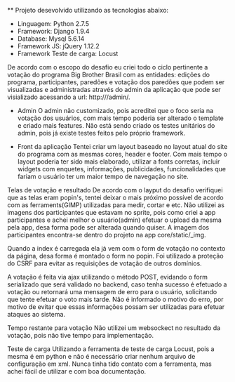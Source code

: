 ** Projeto desevolvido utilizando as tecnologias abaixo:

- Linguagem: Python 2.7.5
- Framework: Django 1.9.4
- Database: Mysql 5.6.14
- Framework JS: jQuery 1.12.2
- Framework Teste de carga: Locust

De acordo com o escopo do desafio eu criei todo o ciclo pertinente a votação do programa Big Brother Brasil com as entidades: edições do programa, participantes, paredões e votação dos paredões que podem ser visualizadas e administradas através do admin da aplicação que pode ser visializado acessando a url: http://<Dominio>/admin/.

- Admin
  O admin não customizado, pois acreditei que o foco seria na votação dos usuários, com mais tempo poderia ser alterado o template e criado mais features.
Não está sendo criado os testes unitários do admin, pois já existe testes feitos pelo próprio framework.

- Front da aplicação
  Tentei criar um layout baseado no layout atual do site do programa com as mesmas cores, header e footer. Com mais tempo o layout poderia ter sido mais elaborado, utilizar a fonts corretas, incluir widgets com enquetes, informações, publicidades, funcionalidades que fariam o usuário ter um maior tempo de navegação no site.

Telas de votação e resultado
  De acordo com o layput do desafio verifiquei que as telas eram popin's, tentei deixar o mais próximo possível de acordo com as ferraments(GIMP) utilizadas para medir, cortar e etc.
  Não utilizei as imagens dos participantes que estavam no sprite, pois como criei a app participantes e achei melhor o usuário(admin) efetuar o upload da mesma pela app, desa forma pode ser alterada quando quiser. A imagem dos participantes encontra-se dentro do projeto na app core/static/_img.

  Quando a index é carregada ela já vem com o form de votação no contexto da página, desa forma é montado o form no popin. Foi utilizado a proteção do CSRF para evitar as requisições de votação de outros domínios.

  A votação é feita via ajax utilizando o método POST, evidando o form serializado que será validado no backend, caso tenha sucesso é efetuado a votação ou retornará uma mensagem de erro para o usuário, solicitando que tente efetuar o voto mais tarde. Não é informado o motivo do erro, por motivo de evitar que essas informações possam ser utilizadas para efetuar ataques ao sistema.

Tempo restante para votação
  Não utilizei um websockect no resultado da votação, pois não tive tempo para implementação.

Teste de carga
  Utilizando a ferramenta de teste de carga Locust, pois a mesma é em python e não é necessário criar nenhum arquivo de configuração em xml. Nunca tinha tido contato com a ferramenta, mas achei fácil de utilizar e com boa documentação.

